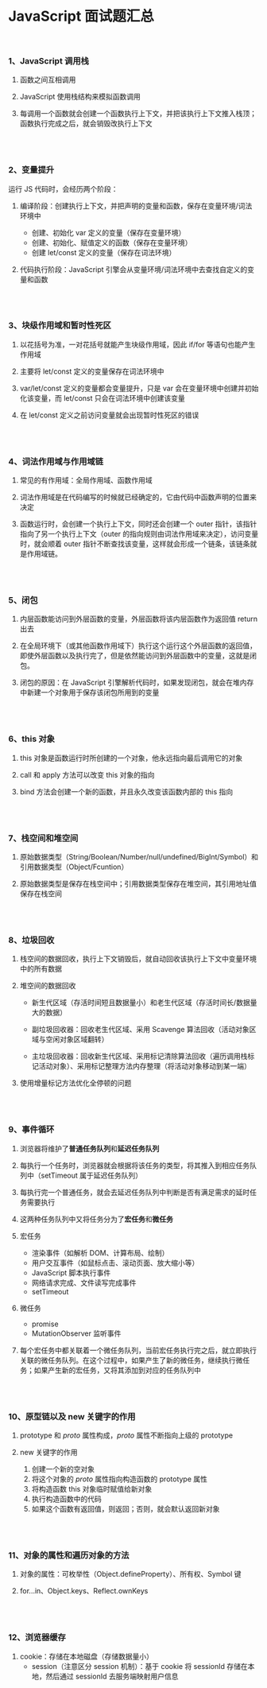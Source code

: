 # JavaScript 面试题汇总

</br>

### 1、JavaScript 调用栈

1. 函数之间互相调用

2. JavaScript 使用栈结构来模拟函数调用

3. 每调用一个函数就会创建一个函数执行上下文，并把该执行上下文推入栈顶；函数执行完成之后，就会销毁改执行上下文

</br>
</br>

### 2、变量提升

运行 JS 代码时，会经历两个阶段：

1.  编译阶段：创建执行上下文，并把声明的变量和函数，保存在变量环境/词法环境中

    -   创建、初始化 var 定义的变量（保存在变量环境）
    -   创建、初始化、赋值定义的函数（保存在变量环境）
    -   创建 let/const 定义的变量（保存在词法环境）

2.  代码执行阶段：JavaScript 引擎会从变量环境/词法环境中去查找自定义的变量和函数

</br>
</br>

### 3、块级作用域和暂时性死区

1. 以花括号为准，一对花括号就能产生块级作用域，因此 if/for 等语句也能产生作用域

2. 主要将 let/const 定义的变量保存在词法环境中

3. var/let/const 定义的变量都会变量提升，只是 var 会在变量环境中创建并初始化该变量，而 let/const 只会在词法环境中创建该变量

4. 在 let/const 定义之前访问变量就会出现暂时性死区的错误

</br>
</br>

### 4、词法作用域与作用域链

1. 常见的有作用域：全局作用域、函数作用域

2. 词法作用域是在代码编写的时候就已经确定的，它由代码中函数声明的位置来决定

3. 函数运行时，会创建一个执行上下文，同时还会创建一个 outer 指针，该指针指向了另一个执行上下文（outer 的指向规则由词法作用域来决定），访问变量时，就会顺着 outer 指针不断查找该变量，这样就会形成一个链条，该链条就是作用域链。

</br>
</br>

### 5、闭包

1. 内层函数能访问到外层函数的变量，外层函数将该内层函数作为返回值 return 出去

2. 在全局环境下（或其他函数作用域下）执行这个运行这个外层函数的返回值，即使外层函数以及执行完了，但是依然能访问到外层函数中的变量，这就是闭包。

3. 闭包的原因：在 JavaScript 引擎解析代码时，如果发现闭包，就会在堆内存中新建一个对象用于保存该闭包所用到的变量

</br>
</br>

### 6、this 对象

1. this 对象是函数运行时所创建的一个对象，他永远指向最后调用它的对象

2. call 和 apply 方法可以改变 this 对象的指向

3. bind 方法会创建一个新的函数，并且永久改变该函数内部的 this 指向

</br>
</br>

### 7、栈空间和堆空间

1. 原始数据类型（String/Boolean/Number/null/undefined/BigInt/Symbol）和引用数据类型（Object/Fcuntion）

2. 原始数据类型是保存在栈空间中；引用数据类型保存在堆空间，其引用地址值保存在栈空间

</br>
</br>

### 8、垃圾回收

1. 栈空间的数据回收，执行上下文销毁后，就自动回收该执行上下文中变量环境中的所有数据

2. 堆空间的数据回收

    - 新生代区域（存活时间短且数据量小）和老生代区域（存活时间长/数据量大的数据）

    - 副垃圾回收器：回收老生代区域、采用 Scavenge 算法回收（活动对象区域与空闲对象区域翻转）

    - 主垃圾回收器：回收新生代区域、采用标记清除算法回收（遍历调用栈标记活动对象）、采用标记整理方法内存整理（将活动对象移动到某一端）

3. 使用增量标记方法优化全停顿的问题

</br>
</br>

### 9、事件循环

1. 浏览器将维护了**普通任务队列**和**延迟任务队列**

2. 每执行一个任务时，浏览器就会根据将该任务的类型，将其推入到相应任务队列中（setTimeout 属于延迟任务队列）

3. 每执行完一个普通任务，就会去延迟任务队列中判断是否有满足需求的延时任务需要执行

4. 这两种任务队列中又将任务分为了**宏任务**和**微任务**

5. 宏任务

    - 渲染事件（如解析 DOM、计算布局、绘制）
    - 用户交互事件（如鼠标点击、滚动页面、放大缩小等）
    - JavaScript 脚本执行事件
    - 网络请求完成、文件读写完成事件
    - setTimeout

6. 微任务

    - promise
    - MutationObserver 监听事件

7. 每个宏任务中都关联着一个微任务队列，当前宏任务执行完之后，就立即执行关联的微任务队列。在这个过程中，如果产生了新的微任务，继续执行微任务；如果产生新的宏任务，又将其添加到对应的任务队列中

</br>
</br>

### 10、原型链以及 new 关键字的作用

1. prototype 和 _proto_ 属性构成，_proto_ 属性不断指向上级的 prototype

2. new 关键字的作用
    1. 创建一个新的空对象
    2. 将这个对象的 _proto_ 属性指向构造函数的 prototype 属性
    3. 将构造函数 this 对象临时赋值给新对象
    4. 执行构造函数中的代码
    5. 如果这个函数有返回值，则返回；否则，就会默认返回新对象

</br>
</br>

### 11、对象的属性和遍历对象的方法

1. 对象的属性：可枚举性（Object.defineProperty）、所有权、Symbol 键

2. for...in、Object.keys、Reflect.ownKeys

</br>
</br>

### 12、浏览器缓存

1. cookie：存储在本地磁盘（存储数据量小）
    - session（注意区分 session 机制）：基于 cookie 将 sessionId 存储在本地，然后通过 sessionId 去服务端映射用户信息
